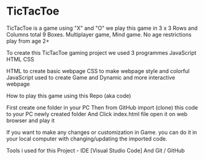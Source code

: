 # TicTacToe
TicTacToe is a game using "X" and "O" we play this game in 3 x 3 Rows and Columns total 9 Boxes. Multiplayer game, Mind game. No age restrictions play from age 2+

To create this TicTacToe gaming project we used 3 programmes JavaScript HTML CSS

HTML to create basic webpage CSS to make webpage style and colorful JavaScript used to create Game and Dynamic and more interactive webpage

How to play this game using this Repo (aka code)

First create one folder in your PC Then from GitHub import (clone) this code to your PC newly created folder And Click index.html file open it on web browser and play it

If you want to make any changes or customization in Game. you can do it in your local computer with changing/updating the imported code.

Tools i used for this Project - IDE [Visual Studio Code] And Git / GitHub
